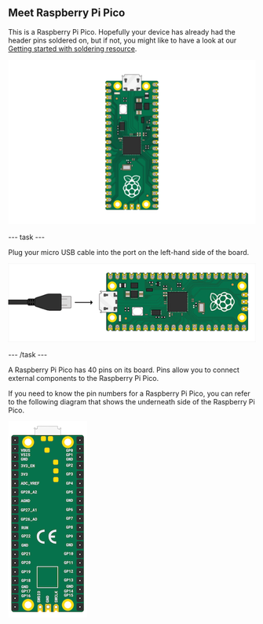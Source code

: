 ## Meet Raspberry Pi Pico

This is a Raspberry Pi Pico. Hopefully your device has already had the header pins soldered on, but if not, you might like to have a look at our [Getting started with soldering resource](https://projects.raspberrypi.org/en/projects/getting-started-with-soldering).

![Raspberry Pi Pico](images/Pico-Top-Headers.png)

--- task ---
 
Plug your micro USB cable into the port on the left-hand side of the board.

![Micro USB cable plugged into the Pico](images/pico-top-plug.png)

--- /task ---

A Raspberry Pi Pico has 40 pins on its board. Pins allow you to connect external components to the Raspberry Pi Pico.

If you need to know the pin numbers for a Raspberry Pi Pico, you can refer to the following diagram that shows the underneath side of the Raspberry Pi Pico.

![Pinout of a Raspberry Pi Pico](images/pico-bottom.png)

